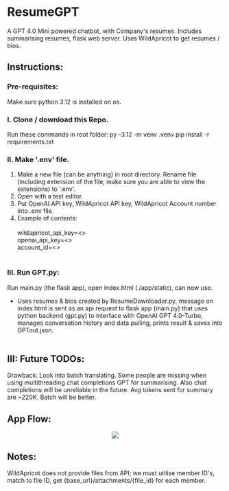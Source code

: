 # ResumeGPT
A GPT 4.0 Mini powered chatbot, with  Company's resumes. Includes summarising resumes, flask web server.
Uses WildApricot to get resumes / bios.

## Instructions:
### Pre-requisites:
Make sure python 3.12 is installed on os.

### I. Clone / download this Repo.
Run these commands in root folder:
py -3.12 -m venv .venv
pip install -r requirements.txt

### II. Make '.env' file.
1. Make a new file (can be anything) in root directory. Rename file (including extension of the file, make sure you are able to view the extensions) to '.env'.
2. Open with a text editor.
3. Put OpenAI API key, WildApricot API key, WildApricot Account number into .env file. </br>
3. Example of contents:<br /><br />
wildapiricot_api_key=<><br />
openai_api_key=<><br />
account_id=<><br /><br />

### III. Run GPT.py: 
Run main.py (the flask app), open index.html (./app/static), can now use.
- Uses resumes & bios created by ResumeDownloader.py, message on index.html is sent as an api request to flask app (main.py) that uses python backend (gpt.py) to interface with OpenAI GPT 4.0-Turbo, manages conversation history and data pulling, prints result & saves into GPTout.json.<br /><br />

## III: Future TODOs:
Drawback: Look into batch translating. Some people are missing when using multithreading chat completions GPT for summarising. Also chat completions will be unreliable in the future. Avg tokens sent for summary are ~220K. Batch will be better.<br />

## App Flow:
<p align="center"> <img src="https://github.com/user-attachments/assets/44b8c8f5-0b43-445e-b432-4ebcfed9bf96" /> </p>

## Notes:
WildApricot does not provide files from API; we must utilise member ID's, match to file ID, get {base_url}/attachments/{file_id} for each member.
